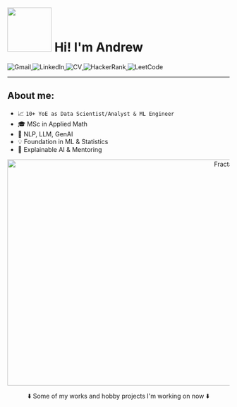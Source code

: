 <h1>
  <img src="https://media.giphy.com/media/Wj7lNjMNDxSmc/giphy.gif" width="100px"/>
  Hi! I'm Andrew
</h1>

<div id="badges">
  <a href="mailto:avchauzov@gmail.com">
    <img src="https://img.shields.io/badge/Gmail-D14836?style=for-the-badge&logo=gmail&logoColor=white&height=77" alt="Gmail" style="display: inline-block;">
  </a>
  <a href="https://www.linkedin.com/in/avchauzov/">
    <img src="https://img.shields.io/badge/linkedin-%230077B5.svg?style=for-the-badge&logo=linkedin&logoColor=white&height=77" alt="LinkedIn" style="display: inline-block;">
  </a>
  <a href="https://github.com/avchauzov/main_page/blob/main/Andrew-Chauzov-Resume.pdf">
    <img src="https://img.shields.io/badge/CV-8A2BE2?style=for-the-badge&logoColor=white&color=black&height=77" alt="CV" style="display: inline-block;">
  </a>
  <a href="https://www.hackerrank.com/avchauzov">
    <img src="https://img.shields.io/badge/-Hackerrank-2EC866?style=for-the-badge&logo=HackerRank&logoColor=white&height=77" alt="HackerRank" style="display: inline-block;">
  </a>
  <a href="https://leetcode.com/avchauzov">
    <img src="https://img.shields.io/badge/LeetCode-000000?style=for-the-badge&logo=LeetCode&logoColor=#d16c06&height=77" alt="LeetCode" style="display: inline-block;">
  </a>
</div>

---

<h2>
  About me:
</h2>

- :chart_with_upwards_trend: `10+ YoE as Data Scientist/Analyst & ML Engineer`
- :mortar_board: MSc in Applied Math
- :rocket: NLP, LLM, GenAI
- :bulb: Foundation in ML & Statistics
- :speech_balloon: Explainable AI & Mentoring

<div style="text-align: center;">
  <img src="https://media.giphy.com/media/oBQZIgNobc7ewVWvCd/giphy-downsized.gif" width="1024px" height="512px" alt="Fractal Dog GIF">
</div>

<p align="center">⬇️ Some of my works and hobby projects I'm working on now ⬇️</p>
